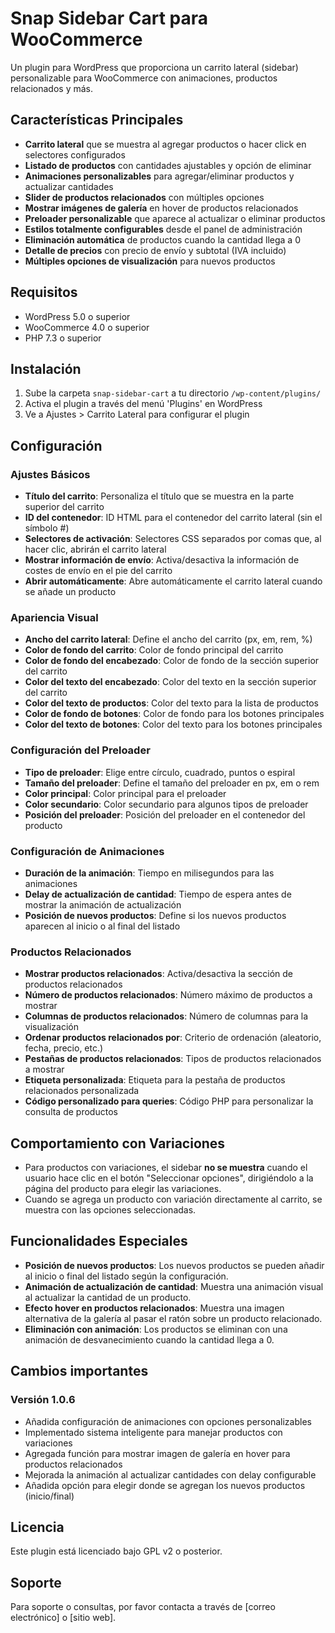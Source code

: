 # Snap Sidebar Cart para WooCommerce

Un plugin para WordPress que proporciona un carrito lateral (sidebar) personalizable para WooCommerce con animaciones, productos relacionados y más.

## Características Principales

- **Carrito lateral** que se muestra al agregar productos o hacer click en selectores configurados
- **Listado de productos** con cantidades ajustables y opción de eliminar
- **Animaciones personalizables** para agregar/eliminar productos y actualizar cantidades
- **Slider de productos relacionados** con múltiples opciones
- **Mostrar imágenes de galería** en hover de productos relacionados
- **Preloader personalizable** que aparece al actualizar o eliminar productos
- **Estilos totalmente configurables** desde el panel de administración
- **Eliminación automática** de productos cuando la cantidad llega a 0
- **Detalle de precios** con precio de envío y subtotal (IVA incluido)
- **Múltiples opciones de visualización** para nuevos productos

## Requisitos

- WordPress 5.0 o superior
- WooCommerce 4.0 o superior
- PHP 7.3 o superior

## Instalación

1. Sube la carpeta `snap-sidebar-cart` a tu directorio `/wp-content/plugins/`
2. Activa el plugin a través del menú 'Plugins' en WordPress
3. Ve a Ajustes > Carrito Lateral para configurar el plugin

## Configuración

### Ajustes Básicos

- **Título del carrito**: Personaliza el título que se muestra en la parte superior del carrito
- **ID del contenedor**: ID HTML para el contenedor del carrito lateral (sin el símbolo #)
- **Selectores de activación**: Selectores CSS separados por comas que, al hacer clic, abrirán el carrito lateral
- **Mostrar información de envío**: Activa/desactiva la información de costes de envío en el pie del carrito
- **Abrir automáticamente**: Abre automáticamente el carrito lateral cuando se añade un producto

### Apariencia Visual

- **Ancho del carrito lateral**: Define el ancho del carrito (px, em, rem, %)
- **Color de fondo del carrito**: Color de fondo principal del carrito
- **Color de fondo del encabezado**: Color de fondo de la sección superior del carrito
- **Color del texto del encabezado**: Color del texto en la sección superior del carrito
- **Color del texto de productos**: Color del texto para la lista de productos
- **Color de fondo de botones**: Color de fondo para los botones principales
- **Color del texto de botones**: Color del texto para los botones principales

### Configuración del Preloader

- **Tipo de preloader**: Elige entre círculo, cuadrado, puntos o espiral
- **Tamaño del preloader**: Define el tamaño del preloader en px, em o rem
- **Color principal**: Color principal para el preloader
- **Color secundario**: Color secundario para algunos tipos de preloader
- **Posición del preloader**: Posición del preloader en el contenedor del producto

### Configuración de Animaciones

- **Duración de la animación**: Tiempo en milisegundos para las animaciones
- **Delay de actualización de cantidad**: Tiempo de espera antes de mostrar la animación de actualización
- **Posición de nuevos productos**: Define si los nuevos productos aparecen al inicio o al final del listado

### Productos Relacionados

- **Mostrar productos relacionados**: Activa/desactiva la sección de productos relacionados
- **Número de productos relacionados**: Número máximo de productos a mostrar
- **Columnas de productos relacionados**: Número de columnas para la visualización
- **Ordenar productos relacionados por**: Criterio de ordenación (aleatorio, fecha, precio, etc.)
- **Pestañas de productos relacionados**: Tipos de productos relacionados a mostrar
- **Etiqueta personalizada**: Etiqueta para la pestaña de productos relacionados personalizada
- **Código personalizado para queries**: Código PHP para personalizar la consulta de productos

## Comportamiento con Variaciones

- Para productos con variaciones, el sidebar **no se muestra** cuando el usuario hace clic en el botón "Seleccionar opciones", dirigiéndolo a la página del producto para elegir las variaciones.
- Cuando se agrega un producto con variación directamente al carrito, se muestra con las opciones seleccionadas.

## Funcionalidades Especiales

- **Posición de nuevos productos**: Los nuevos productos se pueden añadir al inicio o final del listado según la configuración.
- **Animación de actualización de cantidad**: Muestra una animación visual al actualizar la cantidad de un producto.
- **Efecto hover en productos relacionados**: Muestra una imagen alternativa de la galería al pasar el ratón sobre un producto relacionado.
- **Eliminación con animación**: Los productos se eliminan con una animación de desvanecimiento cuando la cantidad llega a 0.

## Cambios importantes

### Versión 1.0.6
- Añadida configuración de animaciones con opciones personalizables
- Implementado sistema inteligente para manejar productos con variaciones
- Agregada función para mostrar imagen de galería en hover para productos relacionados
- Mejorada la animación al actualizar cantidades con delay configurable
- Añadida opción para elegir donde se agregan los nuevos productos (inicio/final)

## Licencia

Este plugin está licenciado bajo GPL v2 o posterior.

## Soporte

Para soporte o consultas, por favor contacta a través de [correo electrónico] o [sitio web].
